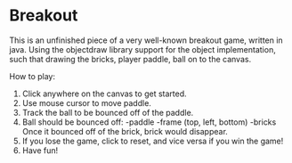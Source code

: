 # Breakout
This is an unfinished piece of a very well-known breakout game, written in java. Using the objectdraw library support for the object implementation, such that drawing the bricks, player paddle, ball on to the canvas.

How to play:
1. Click anywhere on the canvas to get started.
2. Use mouse cursor to move paddle.
3. Track the ball to be bounced off of the paddle.
4. Ball should be bounced off:
  -paddle
  -frame (top, left, bottom)
  -bricks
  Once it bounced off of the brick, brick would disappear.
5. If you lose the game, click to reset, and vice versa if you win the game!
6. Have fun!
